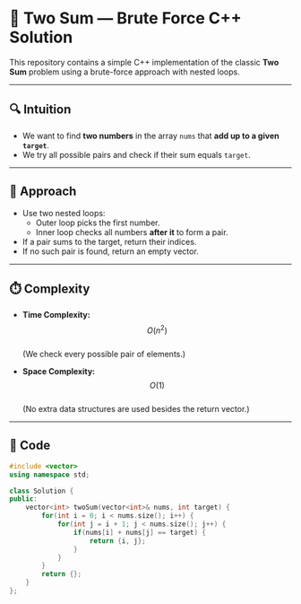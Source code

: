 # 🧮 Two Sum — Brute Force C++ Solution

This repository contains a simple C++ implementation of the classic **Two Sum** problem using a brute-force approach with nested loops.

---

## 🔍 Intuition

- We want to find **two numbers** in the array `nums` that **add up to a given `target`**.
- We try all possible pairs and check if their sum equals `target`.

---

## 🧠 Approach

- Use two nested loops:
  - Outer loop picks the first number.
  - Inner loop checks all numbers **after it** to form a pair.
- If a pair sums to the target, return their indices.
- If no such pair is found, return an empty vector.

---

## ⏱️ Complexity

- **Time Complexity:**  
  $$O(n^2)$$  
  (We check every possible pair of elements.)

- **Space Complexity:**  
  $$O(1)$$  
  (No extra data structures are used besides the return vector.)

---

## 🧩 Code

```cpp
#include <vector>
using namespace std;

class Solution {
public:
    vector<int> twoSum(vector<int>& nums, int target) {
        for(int i = 0; i < nums.size(); i++) {
            for(int j = i + 1; j < nums.size(); j++) {
                if(nums[i] + nums[j] == target) {
                    return {i, j};
                }
            }
        }
        return {};
    }
};

